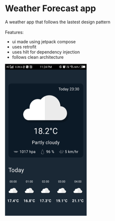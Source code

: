 # Weather Forecast app

A weather app that follows the lastest design pattern<br><br>
Features:<br>
- ui made using jetpack compose<br>
- uses retrofit<br>
- uses hilt for dependency injection<br>
- follows clean architecture

<img src="https://github.com/shalenMathew/Weather_Forecast_App/blob/master/app/src/main/res/drawable/img1.png" alt="Splash_Screen" width="270" height="500">


